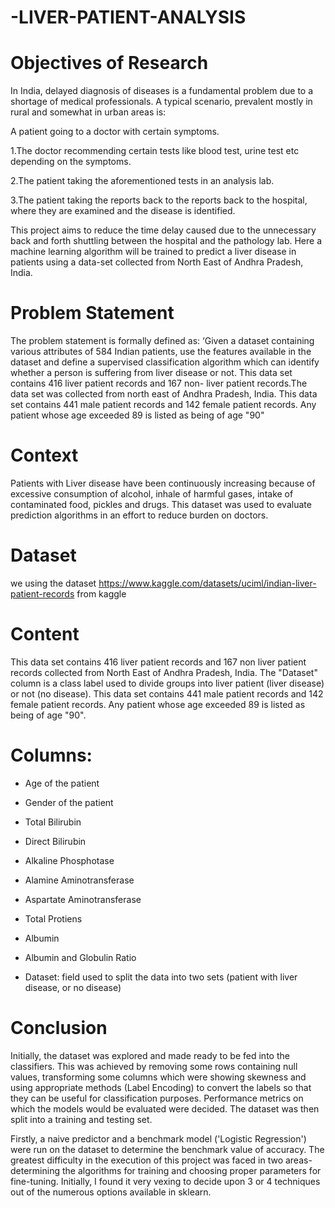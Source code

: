 # -LIVER-PATIENT-ANALYSIS
# Objectives of Research
In India, delayed diagnosis of diseases is a fundamental problem due to a shortage of medical professionals. A typical scenario, prevalent mostly in rural and somewhat in urban areas is:

A patient going to a doctor with certain symptoms.

1.The doctor recommending certain tests like blood test, urine test etc depending on the symptoms.

2.The patient taking the aforementioned tests in an analysis lab.

3.The patient taking the reports back to the reports back to the hospital, where they are examined and the disease is identified.

This project aims to reduce the time delay caused due to the unnecessary back and forth shuttling between the hospital and the pathology lab. Here a machine
learning algorithm will be trained to predict a liver disease in patients using a data-set collected from North East of Andhra Pradesh, India.


# Problem Statement

The problem statement is formally defined as: ‘Given a dataset containing various attributes of 584 Indian patients, use the features available in the dataset and define a supervised classification algorithm which can identify whether a person is suffering from liver disease or not. This data set contains 416 liver patient records and 167 non- liver patient records.The data set was collected from north east of Andhra Pradesh, India. This data set contains 441 male patient records and 142 female patient records. Any patient whose age exceeded 89 is listed as being of age "90"

# Context

Patients with Liver disease have been continuously increasing because of excessive consumption of alcohol, inhale of harmful gases, intake of contaminated food, pickles and drugs. This dataset was used to evaluate prediction algorithms in an effort to reduce burden on doctors.

# Dataset

we using the dataset https://www.kaggle.com/datasets/uciml/indian-liver-patient-records from kaggle

# Content

This data set contains 416 liver patient records and 167 non liver patient records collected from North East of Andhra Pradesh, India. The "Dataset" column is a class label used to divide groups into liver patient (liver disease) or not (no disease). This data set contains 441 male patient records and 142 female patient records. Any patient whose age exceeded 89 is listed as being of age "90".

# Columns:

- Age of the patient
 
- Gender of the patient

- Total Bilirubin

- Direct Bilirubin

- Alkaline Phosphotase

- Alamine Aminotransferase

- Aspartate Aminotransferase

- Total Protiens

- Albumin

- Albumin and Globulin Ratio

- Dataset: field used to split the data into two sets (patient with liver disease, or no disease)

# Conclusion

Initially, the dataset was explored and made ready to be fed into the classifiers. This was achieved by removing some rows containing null values, transforming some columns which were showing skewness and using appropriate methods (Label Encoding) to convert the labels so that they can be useful for classification purposes. Performance metrics on which the models would be evaluated were decided. The dataset was then split into a training and testing set.

Firstly, a naive predictor and a benchmark model ('Logistic Regression') were run on the dataset to determine the benchmark value of accuracy. The greatest difficulty in the execution of this project was faced in two areas- determining the algorithms for training and choosing proper parameters for fine-tuning. Initially, I found it very vexing to decide upon 3 or 4 techniques out of the numerous options available in sklearn.
